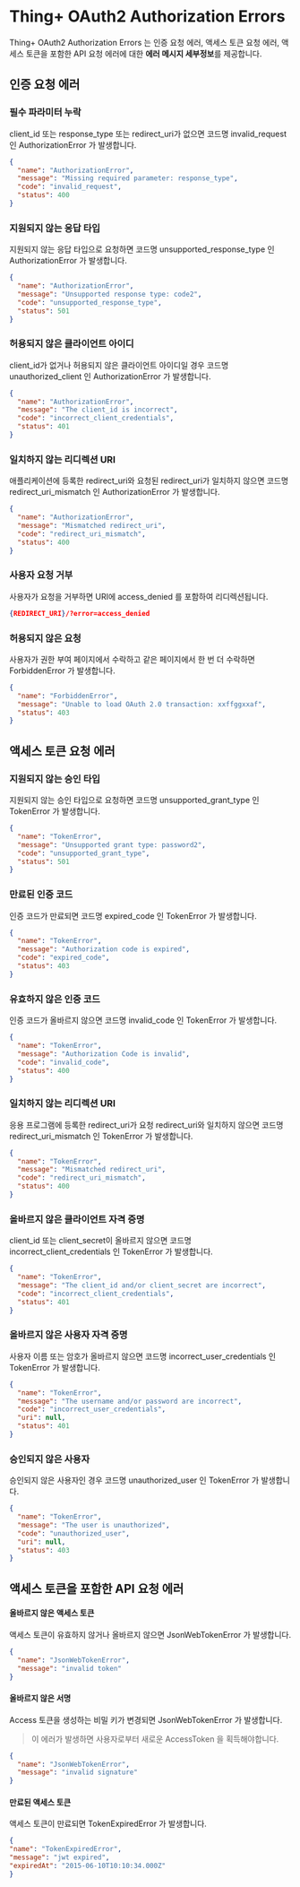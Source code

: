 # Thing+ OAuth2 Authorization Errors
Thing+ OAuth2 Authorization Errors 는 인증 요청 에러, 액세스 토큰 요청 에러, 액세스 토큰을 포함한 API 요청 에러에 대한 **에러 메시지 세부정보**를 제공합니다.

## 인증 요청 에러
### 필수 파라미터 누락
client_id 또는 response_type 또는 redirect_uri가 없으면 코드명 invalid_request 인 AuthorizationError 가 발생합니다.
```json
{
  "name": "AuthorizationError",
  "message": "Missing required parameter: response_type",
  "code": "invalid_request",
  "status": 400
}
```

### 지원되지 않는 응답 타입
지원되지 않는 응답 타입으로 요청하면 코드명 unsupported_response_type 인 AuthorizationError 가 발생합니다.
```json
{
  "name": "AuthorizationError",
  "message": "Unsupported response type: code2",
  "code": "unsupported_response_type",
  "status": 501
}
```

### 허용되지 않은 클라이언트 아이디
client_id가 없거나 허용되지 않은 클라이언트 아이디일 경우 코드명 unauthorized_client 인 AuthorizationError 가 발생합니다.
```json
{
  "name": "AuthorizationError",
  "message": "The client_id is incorrect",
  "code": "incorrect_client_credentials",
  "status": 401
}
```

### 일치하지 않는 리디렉션 URI
애플리케이션에 등록한 redirect_uri와 요청된 redirect_uri가 일치하지 않으면 코드명 redirect_uri_mismatch 인 AuthorizationError 가 발생합니다.
```json
{
  "name": "AuthorizationError",
  "message": "Mismatched redirect_uri",
  "code": "redirect_uri_mismatch",
  "status": 400
}
```

### 사용자 요청 거부
사용자가 요청을 거부하면 URI에 access_denied 를 포함하여 리디렉션됩니다.
```json
{REDIRECT_URI}/?error=access_denied
```

### 허용되지 않은 요청
사용자가 권한 부여 페이지에서 수락하고 같은 페이지에서 한 번 더 수락하면 ForbiddenError 가 발생합니다.
```json
{
  "name": "ForbiddenError",
  "message": "Unable to load OAuth 2.0 transaction: xxffggxxaf",
  "status": 403
}
```

## 액세스 토큰 요청 에러
### 지원되지 않는 승인 타입
지원되지 않는 승인 타입으로 요청하면 코드명 unsupported_grant_type 인 TokenError 가 발생합니다.
```json
{
  "name": "TokenError",
  "message": "Unsupported grant type: password2",
  "code": "unsupported_grant_type",
  "status": 501
}
```

### 만료된 인증 코드
인증 코드가 만료되면 코드명 expired_code 인 TokenError 가 발생합니다.
```json
{
  "name": "TokenError",
  "message": "Authorization code is expired",
  "code": "expired_code",
  "status": 403
}
```

### 유효하지 않은 인증 코드
인증 코드가 올바르지 않으면 코드명 invalid_code 인 TokenError 가 발생합니다.
```json
{
  "name": "TokenError",
  "message": "Authorization Code is invalid",
  "code": "invalid_code",
  "status": 400
}
```

### 일치하지 않는 리디렉션 URI
응용 프로그램에 등록한 redirect_uri가 요청 redirect_uri와 일치하지 않으면 코드명 redirect_uri_mismatch 인 TokenError 가 발생합니다.
```json
{
  "name": "TokenError",
  "message": "Mismatched redirect_uri",
  "code": "redirect_uri_mismatch",
  "status": 400
}
```

### 올바르지 않은 클라이언트 자격 증명
client_id 또는 client_secret이 올바르지 않으면 코드명 incorrect_client_credentials 인 TokenError 가 발생합니다.
```json
{
  "name": "TokenError",
  "message": "The client_id and/or client_secret are incorrect",
  "code": "incorrect_client_credentials",
  "status": 401
}
```

### 올바르지 않은 사용자 자격 증명
사용자 이름 또는 암호가 올바르지 않으면 코드명 incorrect_user_credentials 인 TokenError 가 발생합니다.
```json
{
  "name": "TokenError",
  "message": "The username and/or password are incorrect",
  "code": "incorrect_user_credentials",
  "uri": null,
  "status": 401
}
```

### 승인되지 않은 사용자
승인되지 않은 사용자인 경우 코드명 unauthorized_user 인 TokenError 가 발생합니다.
```json
{
  "name": "TokenError",
  "message": "The user is unauthorized",
  "code": "unauthorized_user",
  "uri": null,
  "status": 403
}
```

## 액세스 토큰을 포함한 API 요청 에러
#### 올바르지 않은 액세스 토큰
액세스 토큰이 유효하지 않거나 올바르지 않으면 JsonWebTokenError 가 발생합니다.
```json
{
  "name": "JsonWebTokenError",
  "message": "invalid token"
}
```

#### 올바르지 않은 서명
Access 토큰을 생성하는 비밀 키가 변경되면 JsonWebTokenError 가 발생합니다.
> 이 에러가 발생하면 사용자로부터 새로운 AccessToken 을 획득해야합니다.
```json
{
  "name": "JsonWebTokenError",
  "message": "invalid signature"
}
```

#### 만료된 액세스 토큰
액세스 토큰이 만료되면 TokenExpiredError 가 발생합니다.
```json
{
"name": "TokenExpiredError",
"message": "jwt expired",
"expiredAt": "2015-06-10T10:10:34.000Z"
}
```
